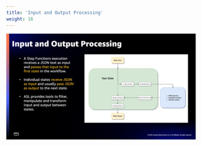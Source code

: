 ```yaml
---
title: 'Input and Output Processing'
weight: 16
---
```


![Launch](/static/img/intro/intro-input-output.png)
